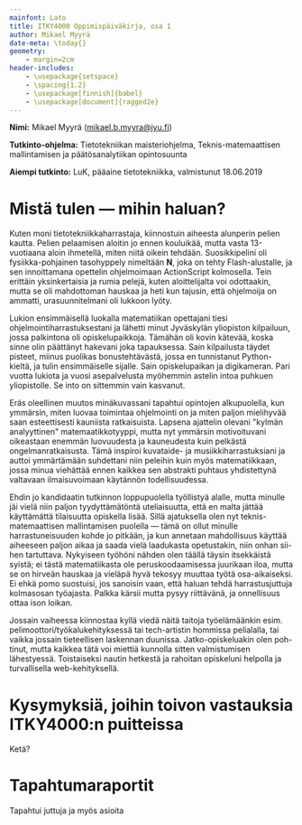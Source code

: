 ```yaml
---
mainfont: Lato
title: ITKY4000 Oppimispäiväkirja, osa 1
author: Mikael Myyrä
date-meta: \today{}
geometry:
    - margin=2cm
header-includes:
    - \usepackage{setspace}
    - \spacing{1.2}
    - \usepackage[finnish]{babel}
    - \usepackage[document]{ragged2e}
---
```


**Nimi:** Mikael Myyrä (mikael.b.myyra@jyu.fi)

**Tutkinto-ohjelma:** Tietotekniikan maisteriohjelma,
Teknis-matemaattisen mallintamisen ja päätösanalytiikan opintosuunta  

**Aiempi tutkinto:** LuK, pääaine tietotekniikka, valmistunut 18.06.2019

# Mistä tulen — mihin haluan?

Kuten moni tietotekniikkaharrastaja, kiinnostuin aiheesta alunperin pelien kautta.
Pelien pelaamisen aloitin jo ennen kouluikää, mutta vasta 13-vuotiaana aloin ihmetellä, miten niitä oikein tehdään.
Suosikkipelini oli fysiikka\-pohjainen tasohyppely nimeltään **N**, joka on tehty Flash-alustalle,
ja sen innoittamana opettelin ohjelmoimaan ActionScript kolmosella.
Tein erittäin yksinkertaisia ja rumia pelejä,
kuten aloittelijalta voi odottaakin, mutta se oli mahdottoman hauskaa ja heti kun tajusin,
että ohjelmoija on ammatti, urasuunnitelmani oli lukkoon lyöty.

Lukion ensimmäisellä luokalla matematiikan opettajani tiesi ohjelmointiharrastuksestani ja lähetti minut Jyväskylän yliopiston
kilpailuun, jossa palkintona oli opiskelupaikkoja.
Tämähän oli kovin kätevää, koska sinne olin päättänyt hakevani joka tapauksessa.
Sain kilpailusta täydet pisteet, miinus puolikas bonustehtävästä, jossa en tunnistanut Python-kieltä, ja tulin ensimmäiselle sijalle.
Sain opiskelupaikan ja digikameran.
Pari vuotta lukiota ja vuosi asepalvelusta myöhemmin astelin intoa puhkuen yliopistolle.
Se into on sittemmin vain kasvanut.

Eräs oleellinen muutos minäkuvassani tapahtui opintojen alkupuolella, kun ymmärsin, miten luovaa toimintaa ohjelmointi on
ja miten paljon mielihyvää saan esteettisesti kauniista ratkaisuista.
Lapsena ajattelin olevani "kylmän analyyttinen" matemaatikkotyyppi,
mutta nyt ymmärsin motivoituvani oikeastaan enemmän luovuudesta ja kauneudesta kuin pelkästä ongelmanratkaisusta.
Tämä inspiroi kuvataide- ja musiikkiharrastuksiani ja auttoi ymmärtämään suhdettani niin peleihin kuin myös matematiikkaan,
jossa minua viehättää ennen kaikkea sen abstrakti puhtaus yhdistettynä valtavaan ilmaisuvoimaan käytännön todellisuudessa.

Ehdin jo kandidaatin tutkinnon loppupuolella työllistyä alalle, mutta minulle jäi vielä niin paljon tyydyttämätöntä uteliaisuutta,
että en malta jättää käyttämättä tilaisuutta opiskella lisää.
Sillä ajatuksella olen nyt teknis-matemaattisen mallintamisen puolella — tämä on ollut minulle harrastuneisuuden kohde jo pitkään,
ja kun annetaan mahdollisuus käyttää aiheeseen paljon aikaa ja saada vielä laadukasta opetustakin, niin onhan sii\-hen tartuttava.
Nykyiseen työhöni nähden olen täällä täysin itsekkäistä syistä; ei tästä matematiikasta ole peruskoodaamisessa juurikaan iloa,
mutta se on hirveän hauskaa ja vieläpä hyvä tekosyy muuttaa työtä osa-aikaiseksi.
Ei ehkä pomo suostuisi, jos sanoisin vaan, että haluan tehdä harrastusjuttuja kolmasosan työajasta.
Palkka kärsii mutta pysyy riittävänä, ja onnellisuus ottaa ison loikan.

Jossain vaiheessa kiinnostaa kyllä viedä näitä taitoja työelämäänkin
esim. pelimoottori/työkalukehityksessä tai tech-artistin hommissa pelialalla,
tai vaikka jossain tieteellisen laskennan duunissa.
Jatko-opiskeluakin olen poh\-tinut, mutta kaikkea tätä voi miettiä kunnolla sitten valmistumisen lähestyessä.
Toistaiseksi nautin hetkestä ja rahoitan opiskeluni helpolla ja turvallisella web-kehityksellä.

# Kysymyksiä, joihin toivon vastauksia ITKY4000:n puitteissa

Ketä?

# Tapahtumaraportit

Tapahtui juttuja ja myös asioita
